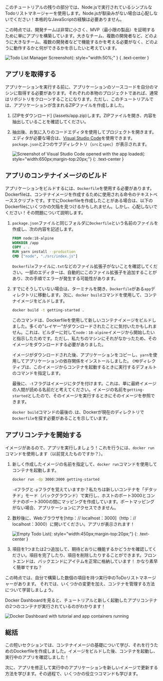 このチュートリアルの残りの部分では、Node.jsで実行されているシンプルなTodoリストマネージャーを使用します。Node.jsが馴染みがない場合は心配しないでください！本格的なJavaScriptの経験は必要ありません。

この時点では、開発チームは非常に小さく、MVP（最小限の製品）を証明するために単にアプリを構築しています。大きなチーム、複数の開発者など、どのように大きなチーム、複数の開発者などで機能するかを考える必要がなく、どのように動作するかと何ができるかを示したいと考えています。

![Todo List Manager Screenshot](todo-list-sample.png){: style="width:50%;" }
{ .text-center }

## アプリを取得する

アプリケーションを実行する前に、アプリケーションのソースコードを自分のマシンに取得する必要があります。それぞれの本物のプロジェクトであれば、通常はリポジトリをクローンすることになります。ただし、このチュートリアルでは、アプリケーションが含まれるZIPファイルを作成しました。

1. [ZIPをダウンロード] (/assets/app.zip)します。ZIPファイルを開き、内容を抽出していることを確認してください。

1. 抽出後、お気に入りのコードエディタを使用してプロジェクトを開きます。エディタが必要な場合は、[Visual Studio Code](https://code.visualstudio.com/)を使用できます。 `package.json`と2つのサブディレクトリ（`src`と`spec`）が表示されます。

    ![Screenshot of Visual Studio Code opened with the app loaded](ide-screenshot.png){: style="width:650px;margin-top:20px;"}
    {: .text-center }

## アプリのコンテナイメージのビルド

アプリケーションをビルドするには、`Dockerfile`を使用する必要があります。 Dockerfileは、コンテナイメージを作成するために使用される命令のテキストベーススクリプトです。すでにDockerfileを作成したことがある場合は、以下のDockerfileにいくつかの欠陥を見つけるかもしれません。しかし、心配しないでください！その問題について説明します。

1. `package.json`ファイルと同じフォルダに`Dockerfile`という名前のファイルを作成し、次の内容を記述します。

     ```dockerfile
     FROM node:18-alpine
     WORKDIR /app
     COPY . .
     RUN yarn install --production
     CMD ["node", "./src/index.js"]
     ```
     
     `Dockerfile`ファイルに`.txt`などのファイル拡張子がないことを確認してください。一部のエディターは、自動的にこのファイル拡張子を追加することがあり、次の手順でエラーが発生する可能性があります。

1. すでにそうしていない場合は、ターミナルを開き、`Dockerfile`がある`app`ディレクトリに移動します。次に、`docker build`コマンドを使用して、コンテナイメージをビルドします。

     ```bash
     docker build -t getting-started .
     ```

     このコマンドは、Dockerfileを使用して新しいコンテナイメージをビルドしました。多くの"レイヤー"がダウンロードされたことに気付いたかもしれません。これは、ビルダーに対して`node：18-alpine`イメージから開始したいと指示したためです。ただし、私たちのマシンにそれがなかったため、そのイメージをダウンロードする必要がありました。

     イメージがダウンロードされた後、アプリケーションをコピーし、`yarn`を使用してアプリケーションの依存関係をインストールしました。 `CMD`ディレクティブは、このイメージからコンテナを起動するときに実行するデフォルトのコマンドを指定します。

     最後に、`-t`フラグはイメージにタグを付けます。これは、単に最終イメージの人間が読める名前だと考えてください。イメージの名前を`getting-started`としたので、そのイメージを実行するときにそのイメージを参照できます。

     `docker build`コマンドの最後の`.`は、Dockerが現在のディレクトリで`Dockerfile`を探す必要があることを示しています。

## アプリコンテナを開始する

イメージがあるので、アプリを実行しましょう！これを行うには、`docker run`コマンドを使用します（以前覚えたものですか？）。

1. 新しく作成したイメージの名前を指定して、`docker run`コマンドを使用してコンテナを起動します。

     ```bash
     docker run -dp 3000:3000 getting-started
     ```

     `-d`フラグと`-p`フラグを覚えていますか？私たちは新しいコンテナを「デタッチド」モード（バックグラウンド）で実行し、ホストのポート3000とコンテナのポート3000の間にマッピングを作成しています。ポートマッピングがない場合、アプリケーションにアクセスできません。

1. 数秒後に、Webブラウザを[http：// localhost：3000]（http：// localhost：3000）に開いてください。アプリが表示されます！

     ![Empty Todo List](todo-list-empty.png){: style="width:450px;margin-top:20px;"}
     {: .text-center }

1. 項目を1つまたは2つ追加して、期待どおりに機能するかどうかを確認してください。項目を完了したり、項目を削除したりすることができます。フロントエンドは、バックエンドにアイテムを正常に格納しています！
   かなり素早く簡単ですね？

この時点では、自分で構築した数個の項目を持つ実行中のToDoリストマネージャーがあります。
それでは、いくつかの変更を加え、コンテナを管理する方法について学習しましょう。

Docker Dashboardを見ると、チュートリアルと新しく起動したアプリコンテナの2つのコンテナが実行されているのがわかります！

![Docker Dashboard with tutorial and app containers running](dashboard-two-containers.png)

## 総括

この短いセクションでは、コンテナイメージの基礎について学び、それを行うためのDockerfileを作成しました。イメージをビルドした後、コンテナを起動し、実行中のアプリを確認しました！

次に、アプリを修正して実行中のアプリケーションを新しいイメージで更新する方法を学びます。その過程で、いくつかの役立つコマンドも学びます。